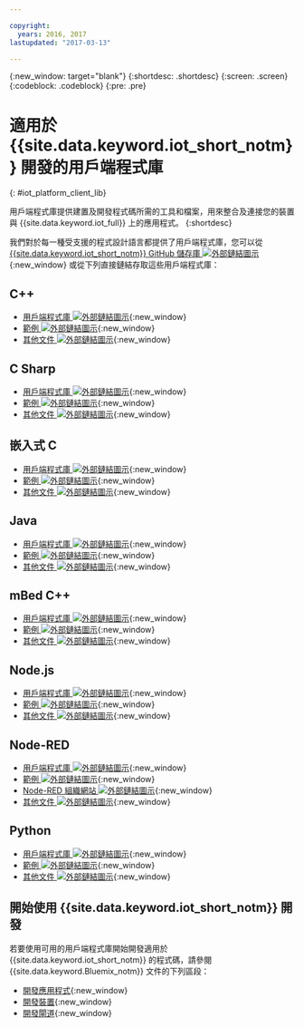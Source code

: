 ```yaml
---

copyright:
  years: 2016, 2017
lastupdated: "2017-03-13"

---
```


{:new_window: target="blank"}
{:shortdesc: .shortdesc}
{:screen: .screen}
{:codeblock: .codeblock}
{:pre: .pre}

# 適用於 {{site.data.keyword.iot_short_notm}} 開發的用戶端程式庫
{: #iot_platform_client_lib}

用戶端程式庫提供建置及開發程式碼所需的工具和檔案，用來整合及連接您的裝置與 {{site.data.keyword.iot_full}} 上的應用程式。
{:shortdesc}

我們對於每一種受支援的程式設計語言都提供了用戶端程式庫，您可以從 [{{site.data.keyword.iot_short_notm}} GitHub 儲存庫 ![外部鏈結圖示](../../icons/launch-glyph.svg "外部鏈結圖示")](https://github.com/ibm-watson-iot){:new_window} 或從下列直接鏈結存取這些用戶端程式庫：

## C++

- [用戶端程式庫 ![外部鏈結圖示](../../icons/launch-glyph.svg "外部鏈結圖示")](https://github.com/ibm-watson-iot/iot-cpp){:new_window}
- [範例 ![外部鏈結圖示](../../icons/launch-glyph.svg "外部鏈結圖示")](https://github.com/ibm-watson-iot/iot-cpp/tree/master/samples){:new_window}
- [其他文件 ![外部鏈結圖示](../../icons/launch-glyph.svg "外部鏈結圖示")](https://github.com/ibm-watson-iot/iot-cpp/blob/master/README.md){:new_window}

## C Sharp
- [用戶端程式庫 ![外部鏈結圖示](../../icons/launch-glyph.svg "外部鏈結圖示")](https://github.com/ibm-watson-iot/iot-csharp){:new_window}
- [範例 ![外部鏈結圖示](../../icons/launch-glyph.svg "外部鏈結圖示")](https://github.com/ibm-watson-iot/iot-csharp/tree/master/sample){:new_window}
- [其他文件 ![外部鏈結圖示](../../icons/launch-glyph.svg "外部鏈結圖示")](https://github.com/ibm-watson-iot/iot-csharp/blob/master/README.md){:new_window}

## 嵌入式 C

- [用戶端程式庫 ![外部鏈結圖示](../../icons/launch-glyph.svg "外部鏈結圖示")](https://github.com/ibm-watson-iot/iot-embeddedc){:new_window}
- [範例 ![外部鏈結圖示](../../icons/launch-glyph.svg "外部鏈結圖示")](https://github.com/ibm-watson-iot/iot-embeddedc/tree/master/samples){:new_window}
- [其他文件 ![外部鏈結圖示](../../icons/launch-glyph.svg "外部鏈結圖示")](https://github.com/ibm-watson-iot/iot-embeddedc/blob/master/README.md){:new_window}


## Java
- [用戶端程式庫 ![外部鏈結圖示](../../icons/launch-glyph.svg "外部鏈結圖示")](https://github.com/ibm-watson-iot/iot-java){:new_window}
- [範例 ![外部鏈結圖示](../../icons/launch-glyph.svg "外部鏈結圖示")](https://github.com/ibm-watson-iot/iot-java#samples){:new_window}
- [其他文件 ![外部鏈結圖示](../../icons/launch-glyph.svg "外部鏈結圖示")](https://github.com/ibm-watson-iot/iot-java/blob/master/README.md){:new_window}

## mBed C++

- [用戶端程式庫 ![外部鏈結圖示](../../icons/launch-glyph.svg "外部鏈結圖示")](https://developer.mbed.org/teams/IBM_IoT/code/IBMIoTF/){:new_window}
- [範例 ![外部鏈結圖示](../../icons/launch-glyph.svg "外部鏈結圖示")](https://developer.mbed.org/teams/IBM_IoT/code/IBMIoTClientLibrarySample/){:new_window}
- [其他文件 ![外部鏈結圖示](../../icons/launch-glyph.svg "外部鏈結圖示")](http://iotf.readthedocs.io/en/latest/devices/libraries/mbedcpp.html){:new_window}

## Node.js
- [用戶端程式庫 ![外部鏈結圖示](../../icons/launch-glyph.svg "外部鏈結圖示")](https://github.com/ibm-watson-iot/iot-nodejs){:new_window}
- [範例 ![外部鏈結圖示](../../icons/launch-glyph.svg "外部鏈結圖示")](https://github.com/ibm-watson-iot/iot-nodejs/tree/master/samples){:new_window}
- [其他文件 ![外部鏈結圖示](../../icons/launch-glyph.svg "外部鏈結圖示")](https://github.com/ibm-watson-iot/iot-nodejs/blob/master/README.md){:new_window}

## Node-RED
- [用戶端程式庫 ![外部鏈結圖示](../../icons/launch-glyph.svg "外部鏈結圖示")](https://github.com/ibm-watson-iot/iot-nodered){:new_window}
- [範例 ![外部鏈結圖示](../../icons/launch-glyph.svg "外部鏈結圖示")](https://github.com/ibm-watson-iot/iot-nodered/tree/master/samples/rpi){:new_window}
- [Node-RED 組織網站 ![外部鏈結圖示](../../icons/launch-glyph.svg "外部鏈結圖示 ")](http://nodered.org/){:new_window}
- [其他文件 ![外部鏈結圖示](../../icons/launch-glyph.svg "外部鏈結圖示")](https://github.com/ibm-watson-iot/iot-nodered/blob/master/README.md){:new_window}

## Python
- [用戶端程式庫 ![外部鏈結圖示](../../icons/launch-glyph.svg "外部鏈結圖示")](https://github.com/ibm-watson-iot/iot-python){:new_window}
- [範例 ![外部鏈結圖示](../../icons/launch-glyph.svg "外部鏈結圖示")](https://github.com/ibm-watson-iot/iot-python/tree/master/samples){:new_window}
- [其他文件 ![外部鏈結圖示](../../icons/launch-glyph.svg "外部鏈結圖示")](https://github.com/ibm-watson-iot/iot-python/blob/master/README.rst){:new_window}

## 開始使用 {{site.data.keyword.iot_short_notm}} 開發

若要使用可用的用戶端程式庫開始開發適用於 {{site.data.keyword.iot_short_notm}} 的程式碼，請參閱 {{site.data.keyword.Bluemix_notm}} 文件的下列區段：

- [開發應用程式](applications/api.html){:new_window}
- [開發裝置](devices/api.html){:new_window}
- [開發閘道](gateways/mqtt.html){:new_window}
